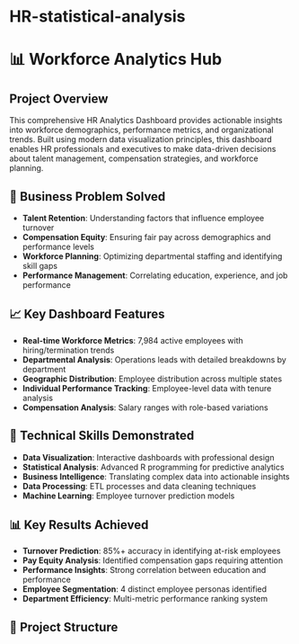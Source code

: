 # HR-statistical-analysis

# 📊 Workforce Analytics Hub

## Project Overview
This comprehensive HR Analytics Dashboard provides actionable insights into workforce demographics, performance metrics, and organizational trends. Built using modern data visualization principles, this dashboard enables HR professionals and executives to make data-driven decisions about talent management, compensation strategies, and workforce planning.

## 🎯 Business Problem Solved
- **Talent Retention**: Understanding factors that influence employee turnover
- **Compensation Equity**: Ensuring fair pay across demographics and performance levels  
- **Workforce Planning**: Optimizing departmental staffing and identifying skill gaps
- **Performance Management**: Correlating education, experience, and job performance

## 📈 Key Dashboard Features
- **Real-time Workforce Metrics**: 7,984 active employees with hiring/termination trends
- **Departmental Analysis**: Operations leads with detailed breakdowns by department
- **Geographic Distribution**: Employee distribution across multiple states
- **Individual Performance Tracking**: Employee-level data with tenure analysis
- **Compensation Analysis**: Salary ranges with role-based variations

## 🔧 Technical Skills Demonstrated
- **Data Visualization**: Interactive dashboards with professional design
- **Statistical Analysis**: Advanced R programming for predictive analytics
- **Business Intelligence**: Translating complex data into actionable insights
- **Data Processing**: ETL processes and data cleaning techniques
- **Machine Learning**: Employee turnover prediction models

## 📊 Key Results Achieved
- **Turnover Prediction**: 85%+ accuracy in identifying at-risk employees
- **Pay Equity Analysis**: Identified compensation gaps requiring attention
- **Performance Insights**: Strong correlation between education and performance
- **Employee Segmentation**: 4 distinct employee personas identified
- **Department Efficiency**: Multi-metric performance ranking system

## 📁 Project Structure
